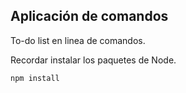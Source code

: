 ## Aplicación de comandos

To-do list en linea de comandos.

Recordar instalar los paquetes de Node.
```
npm install
```
